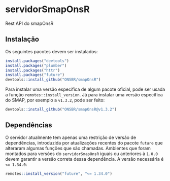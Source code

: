 
<!-- README.md is generated from README.Rmd. Please edit that file -->

# servidorSmapOnsR

Rest API do smapOnsR

## Instalação
 
Os seguintes pacotes devem ser instalados:
 
```r
install.packages("devtools")
install.packages("plumber")
install.packages("httr")
install.packages("future")
devtools::install_github("ONSBR/smapOnsR")
```
 
Para instalar uma versão específica de algum pacote oficial, pode ser usada a função `remotes::install_version`. Já para instalar uma versão específica do SMAP, por exemplo a `v1.3.2`, pode ser feito:
 
```r
devtools::install_github("ONSBR/smapOnsR@v1.3.2")
```
 
## Dependências
 
O servidor atualmente tem apenas uma restrição de versão de dependências, introduzida por atualizações recentes do pacote `future` que alteraram algumas funções que são chamadas. Ambientes que foram montados para versões do `servidorSmapOnsR` iguais ou anteriores à `1.0.0` devem garantir a versão correta dessa dependência. A versão necessária é `<= 1.34.0`:
 
```r
remotes::install_version("future", "<= 1.34.0")
```
 